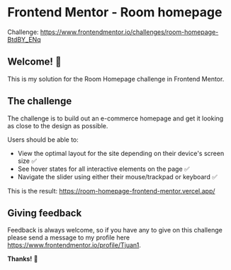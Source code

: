 # Frontend Mentor - Room homepage

Challenge: https://www.frontendmentor.io/challenges/room-homepage-BtdBY_ENq

## Welcome! 👋

This is my solution for the Room Homepage challenge in Frontend Mentor. 

## The challenge

The challenge is to build out an e-commerce homepage and get it looking as close to the design as possible.

Users should be able to:

- View the optimal layout for the site depending on their device's screen size ✅
- See hover states for all interactive elements on the page ✅
- Navigate the slider using either their mouse/trackpad or keyboard ✅

This is the result: https://room-homepage-frontend-mentor.vercel.app/


## Giving feedback

Feedback is always welcome, so if you have any to give on this challenge please send a message to my profile here https://www.frontendmentor.io/profile/Tjuan1. 


**Thanks!** 🚀
